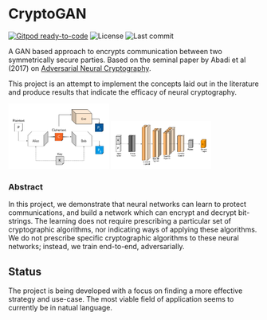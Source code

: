 # CryptoGAN

[![Gitpod ready-to-code](https://img.shields.io/badge/Gitpod-ready--to--code-blue?logo=gitpod)](https://gitpod.io/#https://github.com/zrthxn/CryptoGAN)
![License](https://img.shields.io/github/license/zrthxn/cryptogan)
![Last commit](https://img.shields.io/github/last-commit/zrthxn/cryptogan)

A GAN based approach to encrypts communication between two symmetrically secure parties.
Based on the seminal paper by Abadi et al (2017) on [Adversarial Neural Cryptography](https://arxiv.org/pdf/1610.06918.pdf).

This project is an attempt to implement the concepts laid out in the literature and produce results that indicate the efficacy of neural cryptography.

<img src="./docs/ref/anc.png" width="40%">
<img src="./docs/ref/anclayers.png" width="40%">

### Abstract
In this project, we demonstrate that neural networks can learn to protect communications, 
and build a network which can encrypt and decrypt bit-strings.
The learning does not require prescribing a particular set of cryptographic algorithms, 
nor indicating ways of applying these algorithms. We do not prescribe specific cryptographic 
algorithms to these neural networks; instead, we train end-to-end, adversarially. 

## Status
The project is being developed with a focus on finding a more effective strategy and use-case.
The most viable field of application seems to currently be in natual language. 